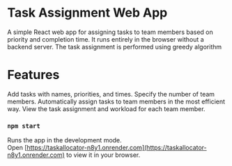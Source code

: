 # Task Assignment Web App
A simple React web app for assigning tasks to team members based on priority and completion time. It runs entirely in the browser without a backend server. The task assignment is performed using greedy algorithm

# Features
Add tasks with names, priorities, and times.
Specify the number of team members.
Automatically assign tasks to team members in the most efficient way.
View the task assignment and workload for each team member.


### `npm start`

Runs the app in the development mode.\
Open [https://taskallocator-n8y1.onrender.com](https://taskallocator-n8y1.onrender.com) to view it in your browser.


